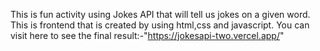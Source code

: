This is fun activity using Jokes API that will tell us jokes on a given word. 
This is frontend that is created by using html,css and javascript. 
You can visit here to see the final result:-"https://jokesapi-two.vercel.app/"
